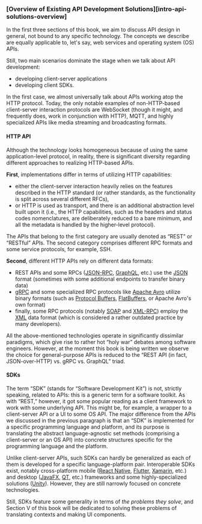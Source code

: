### [Overview of Existing API Development Solutions][intro-api-solutions-overview]

In the first three sections of this book, we aim to discuss API design in general, not bound to any specific technology. The concepts we describe are equally applicable to, let's say, web services and operating system (OS) APIs.

Still, two main scenarios dominate the stage when we talk about API development:
  * developing client-server applications
  * developing client SDKs.

In the first case, we almost universally talk about APIs working atop the HTTP protocol. Today, the only notable examples of non-HTTP-based client-server interaction protocols are WebSocket (though it might, and frequently does, work in conjunction with HTTP), MQTT, and highly specialized APIs like media streaming and broadcasting formats.

#### HTTP API

Although the technology looks homogeneous because of using the same application-level protocol, in reality, there is significant diversity regarding different approaches to realizing HTTP-based APIs.

**First**, implementations differ in terms of utilizing HTTP capabilities:
  * either the client-server interaction heavily relies on the features described in the HTTP standard (or rather standards, as the functionality is split across several different RFCs),
  * or HTTP is used as transport, and there is an additional abstraction level built upon it (i.e., the HTTP capabilities, such as the headers and status codes nomenclatures, are deliberately reduced to a bare minimum, and all the metadata is handled by the higher-level protocol).

The APIs that belong to the first category are usually denoted as “REST” or “RESTful” APIs. The second category comprises different RPC formats and some service protocols, for example, SSH.

**Second**, different HTTP APIs rely on different data formats:
  * REST APIs and some RPCs ([JSON-RPC](https://www.jsonrpc.org/), [GraphQL](https://graphql.org/), etc.) use the [JSON](https://www.ecma-international.org/publications-and-standards/standards/ecma-404/) format (sometimes with some additional endpoints to transfer binary data)
  * [gRPC](https://grpc.io/) and some specialized RPC protocols like [Apache Avro](https://avro.apache.org/docs/) utilize binary formats (such as [Protocol Buffers](https://protobuf.dev/), [FlatBuffers](https://flatbuffers.dev/), or Apache Avro's own format)
  * finally, some RPC protocols (notably [SOAP](https://www.w3.org/TR/soap12/) and [XML-RPC](http://xmlrpc.com/)) employ the [XML](https://www.w3.org/TR/xml/) data format (which is considered a rather outdated practice by many developers).

All the above-mentioned technologies operate in significantly dissimilar paradigms, which give rise to rather hot “holy war” debates among software engineers. However, at the moment this book is being written we observe the choice for general-purpose APIs is reduced to the “REST API (in fact, JSON-over-HTTP) vs. gRPC vs. GraphQL” triad.

#### SDKs

The term “SDK” (stands for “Software Development Kit”) is not, strictly speaking, related to APIs: this is a generic term for a software toolkit. As with “REST,” however, it got some popular reading as a client framework to work with some underlying API. This might be, for example, a wrapper to a client-server API or a UI to some OS API. The major difference from the APIs we discussed in the previous paragraph is that an “SDK” is implemented for a specific programming language and platform, and its purpose is translating the abstract language-agnostic set methods (comprising a client-server or an OS API) into concrete structures specific for the programming language and the platform.

Unlike client-server APIs, such SDKs can hardly be generalized as each of them is developed for a specific language-platform pair. Interoperable SDKs exist, notably cross-platform mobile ([React Native](https://reactnative.dev/), [Flutter](https://flutter.dev/), [Xamarin](https://dotnet.microsoft.com/en-us/apps/xamarin), etc.) and desktop ([JavaFX](https://openjfx.io/), [QT](https://www.qt.io/), etc.) frameworks and some highly-specialized solutions ([Unity](https://docs.unity3d.com/Manual/index.html)). However, they are still narrowly focused on concrete technologies.

Still, SDKs feature some generality in terms of *the problems they solve*, and Section V of this book will be dedicated to solving these problems of translating contexts and making UI components.